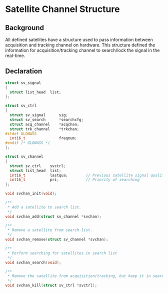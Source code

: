# Satellite Channel Structure

## Background
All defined satellites have a structure used to pass information between acquisition and tracking channel on hardware.
This structure defined the information for acquisition/tracking channel to search/lock the signal in the real-time.


## Declaration
```c
struct sv_signal
{
  struct list_head  list;
};

struct sv_ctrl
{
  struct sv_signal      sig;
  struct sv_search      *searchcfg;
  struct acq_channel    *acqchan;
  struct trk_channel    *trkchan;
#ifdef GLONASS
  int16_t               freqnum;
#endif /* GLONASS */
};

struct sv_channel
{
  struct sv_ctrl    svctrl;
  struct list_head  list;
  int16_t           lastqua;        // Previous satellite signal quality
  int16_t           pri;            // Priority of searching
};

void svchan_init(void);

/**
 * Add a satellite to search list.
 */
void svchan_add(struct sv_channel *svchan);

/**
 * Remove a satellite from search list.
 */
void svchan_remove(struct sv_channel *svchan);

/**
 * Perform searching for satellites in search list
 */
void svchan_search(void);

/**
 * Remove the satellite from acquisition/tracking, but keep it in search list.
 */
void svchan_kill(struct sv_ctrl *svctrl);

```

